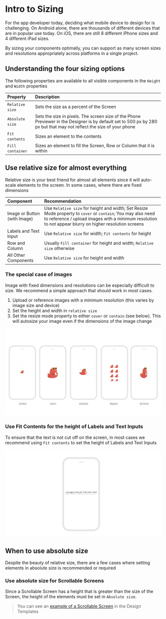 # Intro to Sizing

For the app developer today, deciding what mobile device to design for is challenging. On Android alone, there are thousands of different devices that are in popular use today. On iOS, there are still 8 different iPhone sizes and 4 different iPad sizes.

By sizing your components optimally, you can support as many screen sizes and resolutions appropriately across platforms in a single project.

## Understanding the four sizing options

The following properties are available to all visible components in the `Height` and `Width` properties

| Property | Description |
| :--- | :--- |
| `Relative size` | Sets the size as a percent of the Screen |
| `Absolute size` | Sets the size in pixels. The screen size of the Phone Previewer in the Designer is by default set to 500 px by 280 px but that may not reflect the size of your phone |
| `Fit contents` | Sizes an element to the contents |
| `Fill container` | Sizes an element to fill the Screen, Row or Column that it is within |

## Use relative size for almost everything

Relative size is your best friend for almost all elements since it will auto-scale elements to the screen. In some cases, where there are fixed dimensions

| Component | Recommendation |
| :--- | :--- |
| Image or Button \(with Image\) | Use `Relative size` for height and width; Set Resize Mode property to `cover` or `contain`; You may also need to reference / upload images with a minimum resolution to not appear blurry on higher resolution screens |
| Labels and Text Input | Use `Relative size` for width; `Fit contents` for height |
| Row and Column | Usually `Fill container` for height and width; `Relative size`  otherwise |
| All Other Components | Use `Relative size` for height and width |

### The special case of images

Image with fixed dimensions and resolutions can be especially difficult to size. We recommend a simple approach that should work in most cases.

1. Upload or reference images with a minimum resolution \(this varies by image size and device\)
2. Set the height and width in `relative size`
3. Set the resize mode property to either `cover` or `contain` \(see below\). This will autosize your image even if the dimensions of the image change

![](.gitbook/assets/image%20%2876%29.png)

### Use Fit Contents for the height of Labels and Text Inputs

To ensure that the text is not cut off on the screen, in most cases we recommend using `Fit contents` to set the height of Labels and Text Inputs

![](.gitbook/assets/thunkable-documentation-exhibits-92.png)

## When to use absolute size

Despite the beauty of relative size, there are a few cases where setting elements in absolute size is recommended or required

### Use absolute size for Scrollable Screens

Since a Scrollable Screen has a height that is greater than the size of the Screen, the height of the elements must be set in `Absolute size`.

> You can see an [example of a Scrollable Screen](intro-to-sizing.md) in the Design Templates

